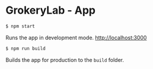 # GrokeryLab - App

```bash
$ npm start
```

Runs the app in development mode. [http://localhost:3000](http://localhost:3000)

```bash
$ npm run build
```

Builds the app for production to the `build` folder.

